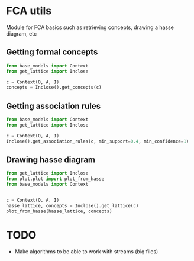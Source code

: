 # FCA utils

Module for FCA basics such as retrieving concepts, drawing a hasse diagram, etc

## Getting formal concepts

```python
from base_models import Context
from get_lattice import Inclose

c = Context(O, A, I)
concepts = Inclose().get_concepts(c)
```

## Getting association rules


```python
from base_models import Context
from get_lattice import Inclose

c = Context(O, A, I)
Inclose().get_association_rules(c, min_support=0.4, min_confidence=1)
```


## Drawing hasse diagram


```python
from get_lattice import Inclose
from plot.plot import plot_from_hasse
from base_models import Context


c = Context(O, A, I)
hasse_lattice, concepts = Inclose().get_lattice(c)
plot_from_hasse(hasse_lattice, concepts)
```



# TODO

- Make algorithms to be able to work with streams (big files)

